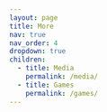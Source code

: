```yaml
---
layout: page
title: More
nav: true
nav_order: 4
dropdown: true
children:
  - title: Media
    permalink: /media/
  - title: Games
    permalink: /games/
---
```

